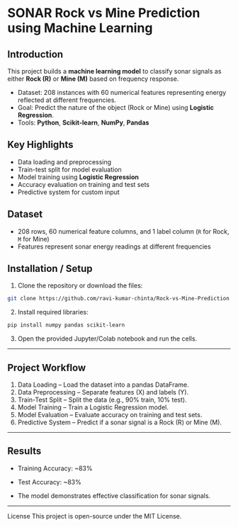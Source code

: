 # SONAR Rock vs Mine Prediction using Machine Learning

## Introduction
This project builds a **machine learning model** to classify sonar signals as either **Rock (R)** or **Mine (M)** based on frequency response.  

- Dataset: 208 instances with 60 numerical features representing energy reflected at different frequencies.  
- Goal: Predict the nature of the object (Rock or Mine) using **Logistic Regression**.  
- Tools: **Python**, **Scikit-learn**, **NumPy**, **Pandas**  

## Key Highlights
- Data loading and preprocessing  
- Train-test split for model evaluation  
- Model training using **Logistic Regression**  
- Accuracy evaluation on training and test sets  
- Predictive system for custom input  

## Dataset
- 208 rows, 60 numerical feature columns, and 1 label column (`R` for Rock, `M` for Mine)  
- Features represent sonar energy readings at different frequencies  

## Installation / Setup
1. Clone the repository or download the files:  
```bash
git clone https://github.com/ravi-kumar-chinta/Rock-vs-Mine-Prediction
```
2. Install required libraries:
```bash
pip install numpy pandas scikit-learn
```
3. Open the provided Jupyter/Colab notebook and run the cells.

--- 

## Project Workflow

1. Data Loading – Load the dataset into a pandas DataFrame.
2. Data Preprocessing – Separate features (X) and labels (Y).
3. Train-Test Split – Split the data (e.g., 90% train, 10% test).
4. Model Training – Train a Logistic Regression model.
5. Model Evaluation – Evaluate accuracy on training and test sets.
6. Predictive System – Predict if a sonar signal is a Rock (R) or Mine (M).

--- 

## Results
- Training Accuracy: ~83%

- Test Accuracy: ~83%

- The model demonstrates effective classification for sonar signals.

---

License
This project is open-source under the MIT License.